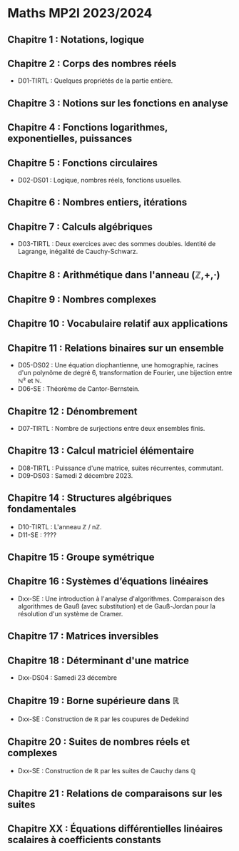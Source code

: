 # Maths MP2I 2023/2024

## Chapitre 1 : Notations, logique

## Chapitre 2 : Corps des nombres réels

- D01-TIRTL : Quelques propriétés de la partie entière.

## Chapitre 3 : Notions sur les fonctions en analyse

## Chapitre 4 : Fonctions logarithmes, exponentielles, puissances

## Chapitre 5 : Fonctions circulaires

- D02-DS01 : Logique, nombres réels, fonctions usuelles.

## Chapitre 6 : Nombres entiers, itérations

## Chapitre 7 : Calculs algébriques

- D03-TIRTL : Deux exercices avec des sommes doubles. Identité de Lagrange, inégalité de Cauchy-Schwarz.

## Chapitre 8 : Arithmétique dans l'anneau (ℤ,+,⋅)

## Chapitre 9 : Nombres complexes

## Chapitre 10 : Vocabulaire relatif aux applications

## Chapitre 11 : Relations binaires sur un ensemble

- D05-DS02 : Une équation diophantienne, une homographie, racines d'un polynôme de degré 6, transformation de Fourier, une bijection entre ℕ² et ℕ.
- D06-SE : Théorème de Cantor-Bernstein.

## Chapitre 12 : Dénombrement

- D07-TIRTL : Nombre de surjections entre deux ensembles finis.

## Chapitre 13 : Calcul matriciel élémentaire

- D08-TIRTL : Puissance d'une matrice, suites récurrentes, commutant.
- D09-DS03 : Samedi 2 décembre 2023.

## Chapitre 14 : Structures algébriques fondamentales

- D10-TIRTL : L'anneau ℤ / nℤ.
- D11-SE : ????

## Chapitre 15 : Groupe symétrique

## Chapitre 16 : Systèmes d’équations linéaires

- Dxx-SE : Une introduction à l'analyse d'algorithmes. Comparaison des algorithmes de Gauß (avec substitution) et de Gauß-Jordan pour la résolution d'un système de Cramer.

## Chapitre 17 : Matrices inversibles

## Chapitre 18 : Déterminant d'une matrice

- Dxx-DS04 : Samedi 23 décembre

## Chapitre 19 : Borne supérieure dans ℝ

- Dxx-SE : Construction de ℝ par les coupures de Dedekind

## Chapitre 20 : Suites de nombres réels et complexes

- Dxx-SE : Construction de ℝ par les suites de Cauchy dans ℚ

## Chapitre 21 : Relations de comparaisons sur les suites

## Chapitre XX : Équations différentielles linéaires scalaires à coefficients constants

